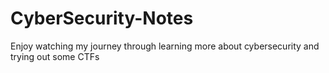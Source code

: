 # CyberSecurity-Notes
Enjoy watching my journey through learning more about cybersecurity and trying out some CTFs

